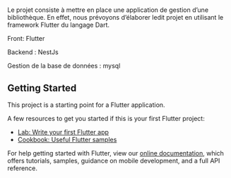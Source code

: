 # 

Le projet consiste à mettre en place une application de gestion d’une bibliothèque. En effet, nous prévoyons d’élaborer ledit projet en utilisant le framework Flutter du langage Dart.



Front: Flutter

Backend : NestJs

Gestion de la base de données : mysql
## Getting Started

This project is a starting point for a Flutter application.

A few resources to get you started if this is your first Flutter project:

- [Lab: Write your first Flutter app](https://flutter.dev/docs/get-started/codelab)
- [Cookbook: Useful Flutter samples](https://flutter.dev/docs/cookbook)

For help getting started with Flutter, view our
[online documentation](https://flutter.dev/docs), which offers tutorials,
samples, guidance on mobile development, and a full API reference.
